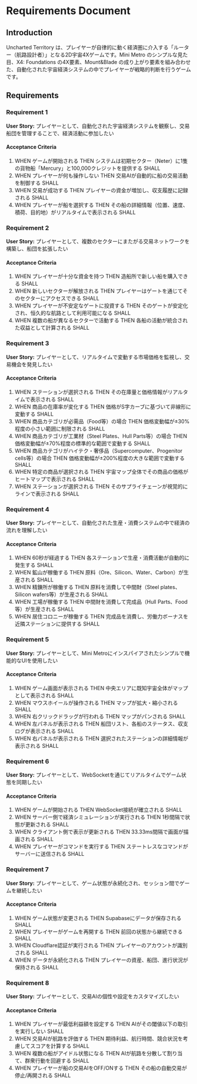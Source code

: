 # Requirements Document

## Introduction

Uncharted Territory は、プレイヤーが自律的に動く経済圏に介入する「ルーター（航路設計者）」となる2D宇宙4Xゲームです。Mini Metro のシンプルな見た目、X4: Foundations の4X要素、Mount&Blade の成り上がり要素を組み合わせた、自動化された宇宙経済システムの中でプレイヤーが戦略的判断を行うゲームです。

## Requirements

### Requirement 1

**User Story:** プレイヤーとして、自動化された宇宙経済システムを観察し、交易船団を管理することで、経済活動に参加したい

#### Acceptance Criteria

1. WHEN ゲームが開始される THEN システムは初期セクター（Neter）に1隻の貨物船「Mercury」と100,000クレジットを提供する SHALL
2. WHEN プレイヤーが何も操作しない THEN 交易AIが自動的に船の交易活動を制御する SHALL
3. WHEN 交易が成功する THEN プレイヤーの資金が増加し、収支履歴に記録される SHALL
4. WHEN プレイヤーが船を選択する THEN その船の詳細情報（位置、速度、積荷、目的地）がリアルタイムで表示される SHALL

### Requirement 2

**User Story:** プレイヤーとして、複数のセクターにまたがる交易ネットワークを構築し、船団を拡張したい

#### Acceptance Criteria

1. WHEN プレイヤーが十分な資金を持つ THEN 造船所で新しい船を購入できる SHALL
2. WHEN 新しいセクターが解放される THEN プレイヤーはゲートを通じてそのセクターにアクセスできる SHALL
3. WHEN プレイヤーが不安定なゲートに投資する THEN そのゲートが安定化され、恒久的な航路として利用可能になる SHALL
4. WHEN 複数の船が異なるセクターで活動する THEN 各船の活動が統合された収益として計算される SHALL

### Requirement 3

**User Story:** プレイヤーとして、リアルタイムで変動する市場価格を監視し、交易機会を発見したい

#### Acceptance Criteria

1. WHEN ステーションが選択される THEN その在庫量と価格情報がリアルタイムで表示される SHALL
2. WHEN 商品の在庫率が変化する THEN 価格がS字カーブに基づいて非線形に変動する SHALL
3. WHEN 商品カテゴリが必需品（Food等）の場合 THEN 価格変動幅が±30%程度の小さい範囲に制限される SHALL
4. WHEN 商品カテゴリが工業材（Steel Plates、Hull Parts等）の場合 THEN 価格変動幅が±70%程度の標準的な範囲で変動する SHALL
5. WHEN 商品カテゴリがハイテク・奢侈品（Supercomputer、Progenitor cells等）の場合 THEN 価格変動幅が±200%程度の大きな範囲で変動する SHALL
6. WHEN 特定の商品が選択される THEN 宇宙マップ全体でその商品の価格がヒートマップで表示される SHALL
7. WHEN ステーションが選択される THEN そのサプライチェーンが視覚的にラインで表示される SHALL

### Requirement 4

**User Story:** プレイヤーとして、自動化された生産・消費システムの中で経済の流れを理解したい

#### Acceptance Criteria

1. WHEN 60秒が経過する THEN 各ステーションで生産・消費活動が自動的に発生する SHALL
2. WHEN 鉱山が稼働する THEN 原料（Ore、Silicon、Water、Carbon）が生産される SHALL
3. WHEN 精錬所が稼働する THEN 原料を消費して中間財（Steel plates、Silicon wafers等）が生産される SHALL
4. WHEN 工場が稼働する THEN 中間財を消費して完成品（Hull Parts、Food等）が生産される SHALL
5. WHEN 居住コロニーが稼働する THEN 完成品を消費し、労働力ボーナスを近隣ステーションに提供する SHALL

### Requirement 5

**User Story:** プレイヤーとして、Mini Metroにインスパイアされたシンプルで機能的なUIを使用したい

#### Acceptance Criteria

1. WHEN ゲーム画面が表示される THEN 中央エリアに既知宇宙全体がマップとして表示される SHALL
2. WHEN マウスホイールが操作される THEN マップが拡大・縮小される SHALL
3. WHEN 右クリックドラッグが行われる THEN マップがパンされる SHALL
4. WHEN 左パネルが表示される THEN 船団リスト、各船のステータス、収支ログが表示される SHALL
5. WHEN 右パネルが表示される THEN 選択されたステーションの詳細情報が表示される SHALL

### Requirement 6

**User Story:** プレイヤーとして、WebSocketを通じてリアルタイムでゲーム状態を同期したい

#### Acceptance Criteria

1. WHEN ゲームが開始される THEN WebSocket接続が確立される SHALL
2. WHEN サーバー側で経済シミュレーションが実行される THEN 1秒間隔で状態が更新される SHALL
3. WHEN クライアント側で表示が更新される THEN 33.33ms間隔で画面が描画される SHALL
4. WHEN プレイヤーがコマンドを実行する THEN ステートレスなコマンドがサーバーに送信される SHALL

### Requirement 7

**User Story:** プレイヤーとして、ゲーム状態が永続化され、セッション間でゲームを継続したい

#### Acceptance Criteria

1. WHEN ゲーム状態が変更される THEN Supabaseにデータが保存される SHALL
2. WHEN プレイヤーがゲームを再開する THEN 前回の状態から継続できる SHALL
3. WHEN Cloudflare認証が実行される THEN プレイヤーのアカウントが識別される SHALL
4. WHEN データが永続化される THEN プレイヤーの資産、船団、進行状況が保持される SHALL

### Requirement 8

**User Story:** プレイヤーとして、交易AIの個性や設定をカスタマイズしたい

#### Acceptance Criteria

1. WHEN プレイヤーが最低利益額を設定する THEN AIがその閾値以下の取引を実行しない SHALL
2. WHEN 交易AIが航路を評価する THEN 期待利益、航行時間、競合状況を考慮してスコアを計算する SHALL
3. WHEN 複数の船がアイドル状態になる THEN AIが航路を分散して割り当て、群衆行動を回避する SHALL
4. WHEN プレイヤーが船の交易AIをOFF/ONする THEN その船の自動交易が停止/再開される SHALL